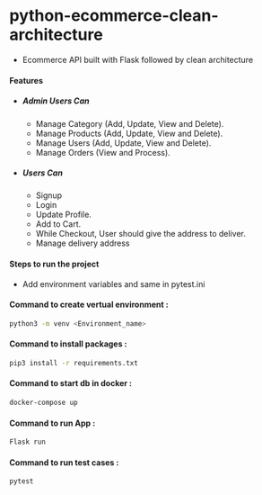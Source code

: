 # python-ecommerce-clean-architecture
- Ecommerce API built with Flask followed by clean architecture

#### Features

- ##### Admin Users Can
  - Manage Category (Add, Update, View and Delete).
  - Manage Products (Add, Update, View and Delete).
  - Manage Users (Add, Update, View and Delete).
  - Manage Orders (View and Process).
   
    
- ##### Users Can
  - Signup
  - Login
  - Update Profile.
  - Add to Cart.
  - While Checkout, User should give the address to deliver.
  - Manage delivery address


#### Steps to run the project
  - Add environment variables and same in pytest.ini

#### Command to create vertual environment : 
```sh
python3 -m venv <Environment_name>
```

#### Command to install packages : 
```sh
pip3 install -r requirements.txt
```

#### Command to start db in docker : 
```sh
docker-compose up
```

#### Command to run App : 
```sh
Flask run
```

#### Command to run test cases : 
```sh
pytest
```
